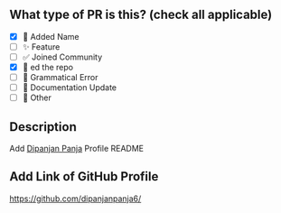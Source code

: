 ## What type of PR is this? (check all applicable)


- [x] 🚀 Added Name
- [ ] ✨ Feature
- [ ] ✅ Joined Community
- [x] 🌟 ed the repo
- [ ] 🐛 Grammatical Error
- [ ] 📝 Documentation Update
- [ ] 🚩 Other

## Description

Add [Dipanjan Panja](https://github.com/dipanjanpanja6/) Profile README

## Add Link of GitHub Profile

https://github.com/dipanjanpanja6/